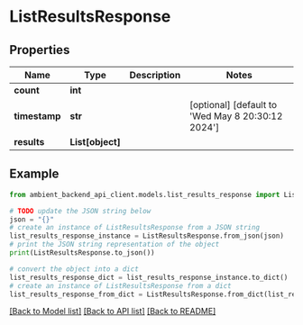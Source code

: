 # ListResultsResponse


## Properties

Name | Type | Description | Notes
------------ | ------------- | ------------- | -------------
**count** | **int** |  | 
**timestamp** | **str** |  | [optional] [default to 'Wed May  8 20:30:12 2024']
**results** | **List[object]** |  | 

## Example

```python
from ambient_backend_api_client.models.list_results_response import ListResultsResponse

# TODO update the JSON string below
json = "{}"
# create an instance of ListResultsResponse from a JSON string
list_results_response_instance = ListResultsResponse.from_json(json)
# print the JSON string representation of the object
print(ListResultsResponse.to_json())

# convert the object into a dict
list_results_response_dict = list_results_response_instance.to_dict()
# create an instance of ListResultsResponse from a dict
list_results_response_from_dict = ListResultsResponse.from_dict(list_results_response_dict)
```
[[Back to Model list]](../README.md#documentation-for-models) [[Back to API list]](../README.md#documentation-for-api-endpoints) [[Back to README]](../README.md)


